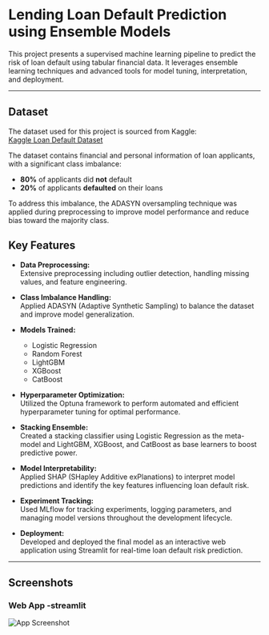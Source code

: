 # Lending Loan Default Prediction using Ensemble Models

This project presents a supervised machine learning pipeline to predict the risk of loan default using tabular financial data. It leverages ensemble learning techniques and advanced tools for model tuning, interpretation, and deployment.

---
## Dataset

The dataset used for this project is sourced from Kaggle:  
[Kaggle Loan Default Dataset](https://www.kaggle.com/datasets/saurabh13nov/lending-club-loan-data)  

The dataset contains financial and personal information of loan applicants, with a significant class imbalance:  
- **80%** of applicants did **not** default  
- **20%** of applicants **defaulted** on their loans  

To address this imbalance, the ADASYN oversampling technique was applied during preprocessing to improve model performance and reduce bias toward the majority class.

## Key Features

- **Data Preprocessing:**  
  Extensive preprocessing including outlier detection, handling missing values, and feature engineering.

- **Class Imbalance Handling:**  
  Applied ADASYN (Adaptive Synthetic Sampling) to balance the dataset and improve model generalization.

- **Models Trained:**  
  - Logistic Regression  
  - Random Forest  
  - LightGBM  
  - XGBoost  
  - CatBoost

- **Hyperparameter Optimization:**  
  Utilized the Optuna framework to perform automated and efficient hyperparameter tuning for optimal performance.

- **Stacking Ensemble:**  
  Created a stacking classifier using Logistic Regression as the meta-model and LightGBM, XGBoost, and CatBoost as base learners to boost predictive power.

- **Model Interpretability:**  
  Applied SHAP (SHapley Additive exPlanations) to interpret model predictions and identify the key features influencing loan default risk.

- **Experiment Tracking:**  
  Used MLflow for tracking experiments, logging parameters, and managing model versions throughout the development lifecycle.

- **Deployment:**  
  Developed and deployed the final model as an interactive web application using Streamlit for real-time loan default risk prediction.

---
## Screenshots

### Web App -streamlit

![App Screenshot](images/app_screenshot.png)

